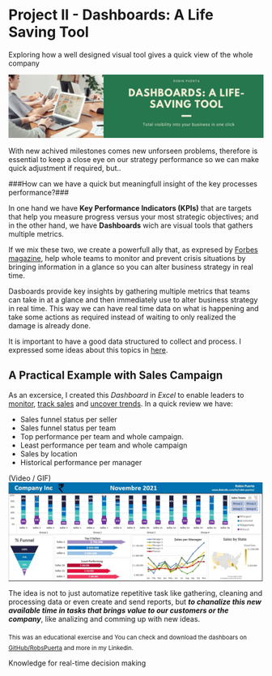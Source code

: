 # Project II - Dashboards: A Life Saving Tool
Exploring how a well designed visual tool gives a quick view of the whole company

<img src="https://github.com/robspuerta/Project-2-Dashboards---A-life-saving-tool/blob/main/Github%20repository%20banner.png" alt="Robin Puerta Business Process Analyst + Product Analyst">

With new achived milestones comes new unforseen problems, therefore is essential to keep a close eye on our strategy performance so we can make quick adjustment if required, but..

###How can we have a quick but meaningfull insight of the key processes performance?###

In one hand we have **Key Performance Indicators (KPIs)** that are targets that help you measure progress versus your most strategic objectives; and in the other hand, we have **Dashboards** wich are visual tools that gathers multiple metrics.

If we mix these two, we create a powerfull ally that, as expresed by [Forbes magazine](https://www.forbes.com/sites/edwardsegal/2021/11/05/how-dashboards-are-helping-to-monitor-manage-and-prevent-crisis-situations/amp/), help whole teams to monitor and prevent crisis situations by bringing information in a glance so you can alter business strategy in real time.

Dasboards provide key insights by gathering multiple metrics that teams can take in at a glance and then immediately use to alter business strategy in real time. This way we can have real time data on what is happening and take some actions as required instead of waiting to only realized the damage is already done. 

It is important to have a good data structured to collect and process. I expressed some ideas about this topics in [here](https://www.linkedin.com/in/robin-puerta/).

## A Practical Example with Sales Campaign

As an excersice, I created this *Dashboard* in *Excel* to enable leaders to <ins>monitor</ins>, <ins>track sales</ins> and <ins>uncover trends</ins>. In a quick review we have: 
* Sales funnel status per seller
* Sales funnel status per team
* Top performance per team and whole campaign.
* Least performance per team and whole campaign
* Sales by location
* Historical performance per manager

(Video / GIF)
<img width="1200" align="center" src="https://github.com/robspuerta/Project-2-Dashboards---A-life-saving-tool/blob/main/DashboardNov21.JPG" alt="Robin Puerta Business Process Analyst + Product Analyst">



The idea is not to just automatize repetitive task like gathering, cleaning and processing data or even create and send reports, but ***to chanalize this new available time in tasks that brings value to our customers or the company***, like analizing and comming up with new ideas.

<sub>This was an educational exercise and You can check and download the dashboars on [GitHub/RobsPuerta](https://github.com/robspuerta) and more in my Linkedin. </sub>



Knowledge for real-time decision making

